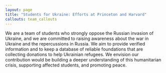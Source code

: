 ```yaml
---
layout: page
title: "Students for Ukraine: Efforts at Princeton and Harvard"
callouts: team_callouts
---
```

 We are a team of students who strongly oppose the Russian invasion of Ukraine, and we are committed to raising awareness about the war in Ukraine and the repercussions in Russia. We aim to provide verified information and to keep a database of reliable foundations that are collecting donations to help Ukrainian refugees. We envision our contribution would be building a deeper understanding of this humanitarian crisis, supporting affected students, and promoting peace.
 

